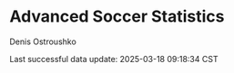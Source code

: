 # Advanced Soccer Statistics
Denis Ostroushko

<!-- gfm -->

Last successful data update: 2025-03-18 09:18:34 CST
